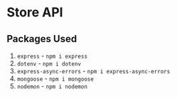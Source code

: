 # Store API

## Packages Used

1. `express` - `npm i express`
2. `dotenv` - `npm i dotenv`
3. `express-async-errors` - `npm i express-async-errors`
4. `mongoose` - `npm i mongoose`
5. `nodemon` - `npm i nodemon`
